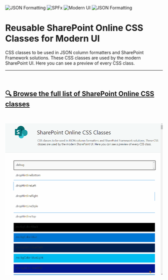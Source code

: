![JSON Formatting](https://img.shields.io/badge/SharePoint-Online-green.svg) 
![SPFx](https://img.shields.io/badge/SPFx-green.svg)
![Modern UI](https://img.shields.io/badge/Modern_UI-green.svg) 
![JSON Formatting](https://img.shields.io/badge/JSON_Formatting-green.svg) 

# Reusable SharePoint Online CSS Classes for Modern UI

CSS classes to be used in JSON column formatters and SharePoint Framework solutions. These CSS classes are used by the modern SharePoint UI. Here you can see a preview of every CSS class.

<hr>
<br>

## [🔍 Browse the full list of SharePoint Online CSS classes](https://zerg00s.github.io/sp-modern-classes/)

<br>

![image](ModernClasses.gif)

